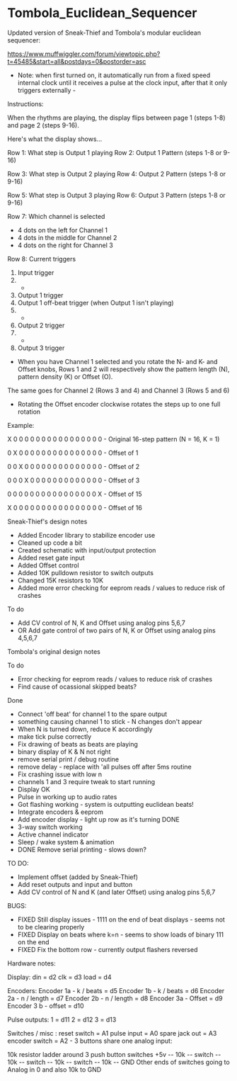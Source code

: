 # Tombola_Euclidean_Sequencer

Updated version of Sneak-Thief and Tombola's modular euclidean sequencer:

https://www.muffwiggler.com/forum/viewtopic.php?t=45485&start=all&postdays=0&postorder=asc


- Note: when first turned on, it automatically run from a fixed speed internal clock until it receives a pulse at the clock input, after that it only triggers externally - 

Instructions:

When the rhythms are playing, the display flips between page 1 (steps 1-8) and page 2 (steps 9-16).

Here's what the display shows...

Row 1: What step is Output 1 playing
Row 2: Output 1 Pattern (steps 1-8 or 9-16)

Row 3: What step is Output 2 playing
Row 4: Output 2 Pattern (steps 1-8 or 9-16)

Row 5: What step is Output 3 playing
Row 6: Output 3 Pattern (steps 1-8 or 9-16)

Row 7: Which channel is selected

- 4 dots on the left for Channel 1
- 4 dots in the middle for Channel 2
- 4 dots on the right for Channel 3


Row 8: Current triggers

1. Input trigger
2. -
3. Output 1 trigger
4. Output 1 off-beat trigger (when Output 1 isn't playing)
5. -
6. Output 2 trigger
7. -
8. Output 3 trigger


- When you have Channel 1 selected and you rotate the N- and K- and Offset knobs, 
Rows 1 and 2 will respectively show the pattern length (N), pattern density (K) or Offset (O).

The same goes for Channel 2 (Rows 3 and 4) and Channel 3 (Rows 5 and 6)

- Rotating the Offset encoder clockwise rotates the steps up to one full rotation

Example:

X 0 0 0 0 0 0 0 0 0 0 0 0 0 0 0 0 - Original 16-step pattern (N = 16, K = 1)

0 X 0 0 0 0 0 0 0 0 0 0 0 0 0 0 0 - Offset of 1

0 0 X 0 0 0 0 0 0 0 0 0 0 0 0 0 0 - Offset of 2

0 0 0 X 0 0 0 0 0 0 0 0 0 0 0 0 0 - Offset of 3

0 0 0 0 0 0 0 0 0 0 0 0 0 0 0 0 X - Offset of 15

X 0 0 0 0 0 0 0 0 0 0 0 0 0 0 0 0 - Offset of 16


Sneak-Thief's design notes

- Added Encoder library to stabilize encoder use
- Cleaned up code a bit
- Created schematic with input/output protection
- Added reset gate input
- Added Offset control 
- Added 10K pulldown resistor to switch outputs
- Changed 15K resistors to 10K
- Added more error checking for eeprom reads / values to reduce risk of crashes 

 To do 
- Add CV control of N, K and Offset using analog pins 5,6,7 
- OR Add gate control of two pairs of N, K or Offset using analog pins 4,5,6,7 


Tombola's original design notes

 To do 
- Error checking for eeprom reads / values to reduce risk of crashes 
- Find cause of ocassional skipped beats? 
 
 Done 
 - Connect 'off beat' for channel 1 to the spare output  
 - something causing channel 1 to stick - N changes don't appear 
 - When N is turned down, reduce K accordingly 
 - make tick pulse correctly 
 - Fix drawing of beats  as beats are playing 
 - binary display of K & N not right 
 - remove serial print / debug routine 
 - remove delay - replace with 'all pulses off after 5ms routine
 - Fix crashing issue with low n  
 - channels 1 and 3 require tweak to start running 
 - Display OK 
 - Pulse in working up to audio rates 
 - Got flashing working - system is outputting euclidean beats! 
 - Integrate encoders & eeprom 
 - Add encoder display - light up row as it's turning DONE
 - 3-way switch working 
 - Active channel indicator 
 - Sleep / wake system & animation 
 - DONE Remove serial printing - slows down?
 
 
 TO DO:
 - Implement offset (added by Sneak-Thief)
 - Add reset outputs and input and button
 - Add CV control of N and K (and later Offset) using analog pins 5,6,7 
 
 BUGS: 
 - FIXED Still display issues - 1111 on the end of beat displays - seems not to be clearing properly 
 - FIXED Display on beats where k=n - seems to show loads of binary 111 on the end
 - FIXED Fix the bottom row - currently output flashers reversed 
 
 
Hardware notes:
  
 Display: 
 din = d2
 clk = d3
 load = d4 
 
 Encoders: 
 Encoder 1a - k / beats = d5
 Encoder 1b - k / beats = d6 
 Encoder 2a - n / length = d7 
 Encoder 2b - n / length  = d8 
 Encoder 3a - Offset = d9 
 Encoder 3 b - offset = d10 

  
 Pulse outputs:
 1 = d11
 2 = d12
 3 = d13
 
 Switches / misc :
 reset switch = A1 
 pulse input = A0
 spare jack out = A3 
 encoder switch = A2  - 3 buttons share one analog input:
 
 10k resistor ladder around 3 push button switches 
 +5v -- 10k -- switch -- 10k -- switch -- 10k -- switch -- 10k -- GND 
 Other ends of switches going to Analog in 0 and also 10k to GND 
 
 

